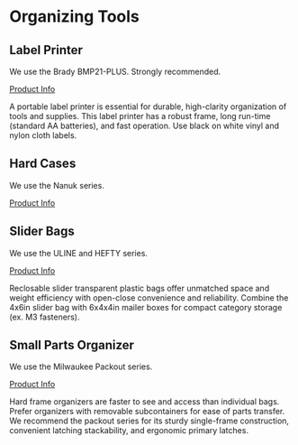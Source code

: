 # Organizing Tools

## Label Printer

We use the Brady BMP21-PLUS. Strongly recommended.

[Product Info](https://www.bradyid.com/en-us/product/bmp21-plus)

A portable label printer is essential for durable, high-clarity organization of tools and supplies. This label printer has a robust frame, long run-time (standard AA batteries), and fast operation. Use black on white vinyl and nylon cloth labels.

## Hard Cases

We use the Nanuk series.

[Product Info](https://www.nanuk.com/)

## Slider Bags

We use the ULINE and HEFTY series.

[Product Info](https://www.uline.ca/Grp_296/Slider-Zip-Bags)

Reclosable slider transparent plastic bags offer unmatched space and weight efficiency with open-close convenience and reliability. Combine the 4x6in slider bag with 6x4x4in mailer boxes for compact category storage (ex. M3 fasteners).

## Small Parts Organizer

We use the Milwaukee Packout series.

[Product Info](https://www.milwaukeetool.com/Products/Storage-Solutions/PACKOUT)

Hard frame organizers are faster to see and access than individual bags. Prefer organizers with removable subcontainers for ease of parts transfer. We recommend the packout series for its sturdy single-frame construction, convenient latching stackability, and ergonomic primary latches.
